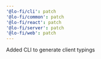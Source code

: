 ```yaml
---
'@lo-fi/cli': patch
'@lo-fi/common': patch
'@lo-fi/react': patch
'@lo-fi/server': patch
'@lo-fi/web': patch
---
```


Added CLI to generate client typings
